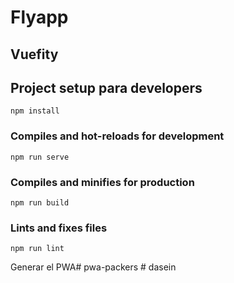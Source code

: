 # Flyapp
## Vuefity

## Project setup para developers
```
npm install
```

### Compiles and hot-reloads for development
```
npm run serve
```

### Compiles and minifies for production
```
npm run build
```

### Lints and fixes files
```
npm run lint
```
Generar el PWA#   p w a - p a c k e r s 
 
 #   d a s e i n  
 